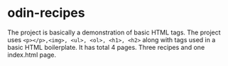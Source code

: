 # odin-recipes
The project is basically a demonstration of basic HTML tags. The project uses `<p></p>,<img>, <ul>, <ol>, <h1>, <h2>` along with tags used in a basic HTML boilerplate. It has total 4 pages. Three recipes and one index.html page.